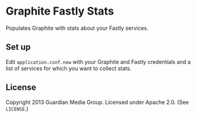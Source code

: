 # Graphite Fastly Stats

Populates Graphite with stats about your Fastly services.

## Set up

Edit `application.conf.new` with your Graphite and Fastly credentials and a
list of services for which you want to collect stats.

## License

Copyright 2013 Guardian Media Group. Licensed under Apache 2.0. (See `LICENSE`.)
